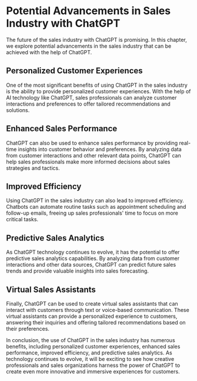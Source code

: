 Potential Advancements in Sales Industry with ChatGPT
=======================================================================================================

The future of the sales industry with ChatGPT is promising. In this chapter, we explore potential advancements in the sales industry that can be achieved with the help of ChatGPT.

Personalized Customer Experiences
---------------------------------

One of the most significant benefits of using ChatGPT in the sales industry is the ability to provide personalized customer experiences. With the help of AI technology like ChatGPT, sales professionals can analyze customer interactions and preferences to offer tailored recommendations and solutions.

Enhanced Sales Performance
--------------------------

ChatGPT can also be used to enhance sales performance by providing real-time insights into customer behavior and preferences. By analyzing data from customer interactions and other relevant data points, ChatGPT can help sales professionals make more informed decisions about sales strategies and tactics.

Improved Efficiency
-------------------

Using ChatGPT in the sales industry can also lead to improved efficiency. Chatbots can automate routine tasks such as appointment scheduling and follow-up emails, freeing up sales professionals' time to focus on more critical tasks.

Predictive Sales Analytics
--------------------------

As ChatGPT technology continues to evolve, it has the potential to offer predictive sales analytics capabilities. By analyzing data from customer interactions and other data sources, ChatGPT can predict future sales trends and provide valuable insights into sales forecasting.

Virtual Sales Assistants
------------------------

Finally, ChatGPT can be used to create virtual sales assistants that can interact with customers through text or voice-based communication. These virtual assistants can provide a personalized experience to customers, answering their inquiries and offering tailored recommendations based on their preferences.

In conclusion, the use of ChatGPT in the sales industry has numerous benefits, including personalized customer experiences, enhanced sales performance, improved efficiency, and predictive sales analytics. As technology continues to evolve, it will be exciting to see how creative professionals and sales organizations harness the power of ChatGPT to create even more innovative and immersive experiences for customers.

